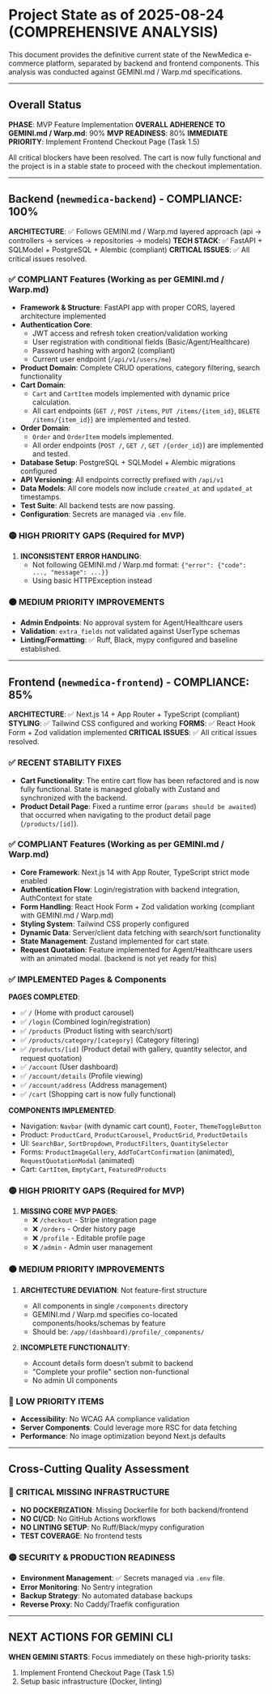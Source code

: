# Project State as of 2025-08-24 (COMPREHENSIVE ANALYSIS)

This document provides the definitive current state of the NewMedica e-commerce platform, separated by backend and frontend components. This analysis was conducted against GEMINI.md / Warp.md specifications.

---

## Overall Status

**PHASE**: MVP Feature Implementation
**OVERALL ADHERENCE TO GEMINI.md / Warp.md**: 90%
**MVP READINESS**: 80%
**IMMEDIATE PRIORITY**: Implement Frontend Checkout Page (Task 1.5)

All critical blockers have been resolved. The cart is now fully functional and the project is in a stable state to proceed with the checkout implementation.

---

## Backend (`newmedica-backend`) - COMPLIANCE: 100%

**ARCHITECTURE**: ✅ Follows GEMINI.md / Warp.md layered approach (api → controllers → services → repositories → models)
**TECH STACK**: ✅ FastAPI + SQLModel + PostgreSQL + Alembic (compliant)
**CRITICAL ISSUES**: ✅ All critical issues resolved.

### ✅ COMPLIANT Features (Working as per GEMINI.md / Warp.md)

*   **Framework & Structure**: FastAPI app with proper CORS, layered architecture implemented
*   **Authentication Core**: 
    *   JWT access and refresh token creation/validation working
    *   User registration with conditional fields (Basic/Agent/Healthcare)
    *   Password hashing with argon2 (compliant)
    *   Current user endpoint (`/api/v1/users/me`)
*   **Product Domain**: Complete CRUD operations, category filtering, search functionality
*   **Cart Domain**:
    *   `Cart` and `CartItem` models implemented with dynamic price calculation.
    *   All cart endpoints (`GET /`, `POST /items`, `PUT /items/{item_id}`, `DELETE /items/{item_id}`) are implemented and tested.
*   **Order Domain**:
    *   `Order` and `OrderItem` models implemented.
    *   All order endpoints (`POST /`, `GET /`, `GET /{order_id}`) are implemented and tested.
*   **Database Setup**: PostgreSQL + SQLModel + Alembic migrations configured
*   **API Versioning**: All endpoints correctly prefixed with `/api/v1`
*   **Data Models**: All core models now include `created_at` and `updated_at` timestamps.
*   **Test Suite**: All backend tests are now passing.
*   **Configuration**: Secrets are managed via `.env` file.

### 🟡 HIGH PRIORITY GAPS (Required for MVP)

1. **INCONSISTENT ERROR HANDLING**: 
   - Not following GEMINI.md / Warp.md format: `{"error": {"code": ..., "message": ...}}`
   - Using basic HTTPException instead

### 🟠 MEDIUM PRIORITY IMPROVEMENTS

*   **Admin Endpoints**: No approval system for Agent/Healthcare users
*   **Validation**: `extra_fields` not validated against UserType schemas
*   **Linting/Formatting**: ✅ Ruff, Black, mypy configured and baseline established.

---

## Frontend (`newmedica-frontend`) - COMPLIANCE: 85%

**ARCHITECTURE**: ✅ Next.js 14 + App Router + TypeScript (compliant)
**STYLING**: ✅ Tailwind CSS configured and working
**FORMS**: ✅ React Hook Form + Zod validation implemented
**CRITICAL ISSUES**: ✅ All critical issues resolved.

### ✅ RECENT STABILITY FIXES

*   **Cart Functionality**: The entire cart flow has been refactored and is now fully functional. State is managed globally with Zustand and synchronized with the backend.
*   **Product Detail Page**: Fixed a runtime error (`params should be awaited`) that occurred when navigating to the product detail page (`/products/[id]`).

### ✅ COMPLIANT Features (Working as per GEMINI.md / Warp.md)

*   **Core Framework**: Next.js 14 with App Router, TypeScript strict mode enabled
*   **Authentication Flow**: Login/registration with backend integration, AuthContext for state
*   **Form Handling**: React Hook Form + Zod validation working (compliant with GEMINI.md / Warp.md)
*   **Styling System**: Tailwind CSS properly configured
*   **Dynamic Data**: Server/client data fetching with search/sort functionality
*   **State Management**: Zustand implemented for cart state.
*   **Request Quotation**: Feature implemented for Agent/Healthcare users with an animated modal. (backend is not yet ready for this)

### ✅ IMPLEMENTED Pages & Components

**PAGES COMPLETED**:
- ✅ `/` (Home with product carousel)
- ✅ `/login` (Combined login/registration)
- ✅ `/products` (Product listing with search/sort)
- ✅ `/products/category/[category]` (Category filtering)
- ✅ `/products/[id]` (Product detail with gallery, quantity selector, and request quotation)
- ✅ `/account` (User dashboard)
- ✅ `/account/details` (Profile viewing)
- ✅ `/account/address` (Address management)
- ✅ `/cart` (Shopping cart is now fully functional)

**COMPONENTS IMPLEMENTED**:
- Navigation: `Navbar` (with dynamic cart count), `Footer`, `ThemeToggleButton`
- Product: `ProductCard`, `ProductCarousel`, `ProductGrid`, `ProductDetails`
- UI: `SearchBar`, `SortDropdown`, `ProductFilters`, `QuantitySelector`
- Forms: `ProductImageGallery`, `AddToCartConfirmation` (animated), `RequestQuotationModal` (animated)
- Cart: `CartItem`, `EmptyCart`, `FeaturedProducts`

### 🟡 HIGH PRIORITY GAPS (Required for MVP)

1. **MISSING CORE MVP PAGES**:
   - ❌ `/checkout` - Stripe integration page
   - ❌ `/orders` - Order history page
   - ❌ `/profile` - Editable profile page
   - ❌ `/admin` - Admin user management

### 🟠 MEDIUM PRIORITY IMPROVEMENTS

1. **ARCHITECTURE DEVIATION**: Not feature-first structure
   - All components in single `/components` directory
   - GEMINI.md / Warp.md specifies co-located components/hooks/schemas by feature
   - Should be: `/app/(dashboard)/profile/_components/`

2. **INCOMPLETE FUNCTIONALITY**:
   - Account details form doesn't submit to backend
   - "Complete your profile" section non-functional
   - No admin UI components

### 🔵 LOW PRIORITY ITEMS

*   **Accessibility**: No WCAG AA compliance validation
*   **Server Components**: Could leverage more RSC for data fetching
*   **Performance**: No image optimization beyond Next.js defaults

---

## Cross-Cutting Quality Assessment

### 🔴 CRITICAL MISSING INFRASTRUCTURE

*   **NO DOCKERIZATION**: Missing Dockerfile for both backend/frontend
*   **NO CI/CD**: No GitHub Actions workflows
*   **NO LINTING SETUP**: No Ruff/Black/mypy configuration
*   **TEST COVERAGE**: No frontend tests

### 🟡 SECURITY & PRODUCTION READINESS

*   **Environment Management**: ✅ Secrets managed via `.env` file.
*   **Error Monitoring**: No Sentry integration
*   **Backup Strategy**: No automated database backups
*   **Reverse Proxy**: No Caddy/Traefik configuration

---

## NEXT ACTIONS FOR GEMINI CLI

**WHEN GEMINI STARTS**: Focus immediately on these high-priority tasks:
1. Implement Frontend Checkout Page (Task 1.5)
2. Setup basic infrastructure (Docker, linting)